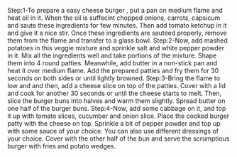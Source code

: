 Step:1-To prepare a easy cheese burger , put a pan on medium flame and heat oil in it. When the oil is suffecint chopped onions, carrots, capsicum and saute these ingredients for few minutes. Then add tomato ketchup in it and give it a nice stir. Once these ingredients are sauteed properly, remove them from the flame and transfer to a glass bowl.
Step:2-Now, add mashed potatoes in this veggie mixture and sprinkle salt and white pepper powder in it. Mix all the ingredients well and take portions of the mixture. Shape them into 4 round patties. Meanwhile, add butter in a non-stick pan and heat it over medium flame. Add the prepared patties and fry them for 30 seconds on both sides or until lightly browned.
Step:3-Bring the flame to low and and then, add a cheese slice on top of the patties. Cover with a lid and cook for another 30 seconds or until the cheese starts to melt. Then, slice the burger buns into halves and warm them slightly. Spread butter on one half of the burger buns.
Step:4-Now, add some cabbage on it, and top it up with tomato slices, cucumber and onion slice. Place the cooked burger patty with the cheese on top. Sprinkle a bit of pepper powder and top up with some sauce of your choice. You can also use different dressings of your choice. Cover with the other half of the bun and serve the scrumptious burger with fries and potato wedges.